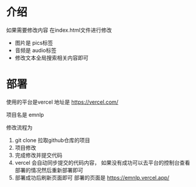 # 介绍
如果需要修改内容 在index.html文件进行修改
* 图片是 pics标签 
* 音频是 audio标签
* 修改文本全局搜索相关内容即可

# 部署
使用的平台是vercel
地址是 https://vercel.com/

项目名是 emnlp

修改流程为
1. git clone 拉取github仓库的项目
2. 项目修改
3. 完成修改并提交代码
4. vercel 会自动同步提交的代码内容， 如果没有成功可以去平台的控制台查看部署的情况然后重新部署即可
5. 部署成功后刷新页面即可 部署的页面是 https://emnlp.vercel.app/
